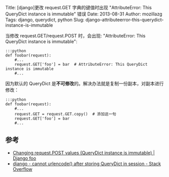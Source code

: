 Title: [django]更改 request.GET 字典的键值时出现 "AttributeError: This QueryDict instance is immutable" 错误
Date: 2013-08-31
Author: mozillazg
Tags: django, querydict, python
Slug: django-attributeerror-this-querydict-instance-is-immutable

当修改 request.GET/request.POST 时，会出现: "AttributeError: This QueryDict instance is immutable":

    :::python
    def foobar(request):
        #...
        request.GET['foo'] = bar  # AttributeError: This QueryDict instance is immutable
        #...

因为默认的 QueryDict 是**不可修改**的。解决办法就是复制一份副本，对副本进行修改：

    :::python
    def foobar(request):
        #...
        request.GET = request.GET.copy()  # 添加这一句
        request.GET['foo'] = bar
        #...


## 参考

* [Changing request.POST values (QueryDict instance is immutable) | Django foo](http://www.djangofoo.com/67/changing-request-post-values-querydict-immutable)
* [django - cannot urlencode() after storing QueryDict in session - Stack Overflow](http://stackoverflow.com/questions/7067020/cannot-urlencode-after-storing-querydict-in-session/7068497#7068497)

